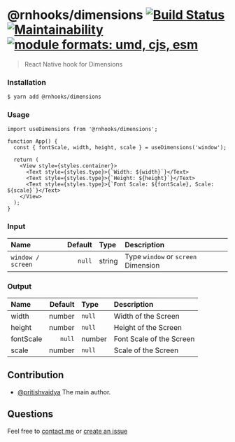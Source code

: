 # @rnhooks/dimensions [![Build Status](https://travis-ci.com/react-native-hooks/dimensions.svg?branch=master)](https://travis-ci.com/react-native-hooks/dimensions) [![Maintainability](https://api.codeclimate.com/v1/badges/38b8a5ea908ee84db165/maintainability)](https://codeclimate.com/github/react-native-hooks/dimensions/maintainability) <a href="https://github.com/pritishvaidya/react-native-hooks/dimensions/blob/master/README.md"><img src="https://img.shields.io/badge/module%20formats-umd%2C%20cjs%2C%20esm-green.svg" alt="module formats: umd, cjs, esm"></a>

> React Native hook for Dimensions

### Installation

```bash
$ yarn add @rnhooks/dimensions
```
### Usage

```
import useDimensions from '@rnhooks/dimensions';

function App() {
  const { fontScale, width, height, scale } = useDimensions('window');

  return (
    <View style={styles.container}>
      <Text style={styles.type}>{`Width: ${width}`}</Text>
      <Text style={styles.type}>{`Height: ${height}`}</Text>
      <Text style={styles.type}>{`Font Scale: ${fontScale}, Scale: ${scale}`}</Text>
    </View>
  );
}
```

### Input
| Name  | Default  | Type | Description |
| :------------ |---------------:| :---------------| :-----|
| `window / screen` | `null` | string | Type `window` or `screen` Dimension |


### Output
| Name  | Default  | Type | Description |
| :------------ |---------------:| :---------------| :-----|
| width | number | `null` | Width of the Screen |
| height | number | `null` | Height of the Screen |
| fontScale | `null` | number | Font Scale of the Screen |
| scale | number | `null` | Scale of the Screen |

## Contribution
- [@pritishvaidya](mailto:pritishvaidya94@gmail.com) The main author.


## Questions

Feel free to [contact me](mailto:pritishvaidya94@gmail.com) or [create an issue](https://github.com/react-native-hooks/dimensions/issues/new)
